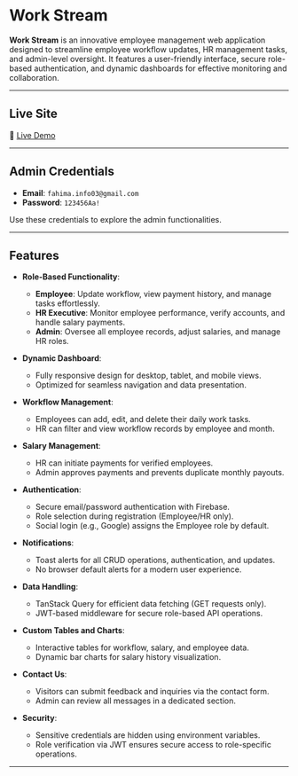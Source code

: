 # **Work Stream**

**Work Stream** is an innovative employee management web application designed to streamline employee workflow updates, HR management tasks, and admin-level oversight. It features a user-friendly interface, secure role-based authentication, and dynamic dashboards for effective monitoring and collaboration.

---

## **Live Site**

🔗 [Live Demo](https://workstream-12.web.app/)

---

## **Admin Credentials**

- **Email**: `fahima.info03@gmail.com`  
- **Password**: `123456Aa!`

Use these credentials to explore the admin functionalities.

---

## **Features**

- **Role-Based Functionality**:
  - **Employee**: Update workflow, view payment history, and manage tasks effortlessly.
  - **HR Executive**: Monitor employee performance, verify accounts, and handle salary payments.
  - **Admin**: Oversee all employee records, adjust salaries, and manage HR roles.

- **Dynamic Dashboard**:
  - Fully responsive design for desktop, tablet, and mobile views.
  - Optimized for seamless navigation and data presentation.

- **Workflow Management**:
  - Employees can add, edit, and delete their daily work tasks.
  - HR can filter and view workflow records by employee and month.

- **Salary Management**:
  - HR can initiate payments for verified employees.
  - Admin approves payments and prevents duplicate monthly payouts.

- **Authentication**:
  - Secure email/password authentication with Firebase.
  - Role selection during registration (Employee/HR only).
  - Social login (e.g., Google) assigns the Employee role by default.

- **Notifications**:
  - Toast alerts for all CRUD operations, authentication, and updates.
  - No browser default alerts for a modern user experience.

- **Data Handling**:
  - TanStack Query for efficient data fetching (GET requests only).
  - JWT-based middleware for secure role-based API operations.

- **Custom Tables and Charts**:
  - Interactive tables for workflow, salary, and employee data.
  - Dynamic bar charts for salary history visualization.

- **Contact Us**:
  - Visitors can submit feedback and inquiries via the contact form.
  - Admin can review all messages in a dedicated section.

- **Security**:
  - Sensitive credentials are hidden using environment variables.
  - Role verification via JWT ensures secure access to role-specific operations.

---

